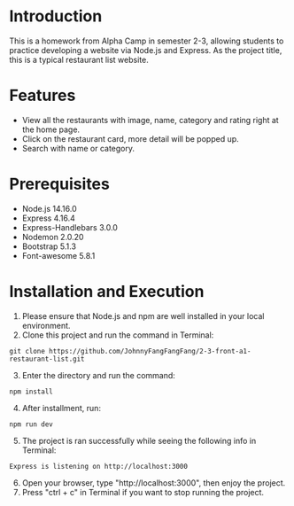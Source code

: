 # Introduction
This is a homework from Alpha Camp in semester 2-3, allowing students to practice developing a website via Node.js and Express.
As the project title, this is a typical restaurant list website.

# Features
* View all the restaurants with image, name, category and rating right at the home page.
* Click on the restaurant card, more detail will be popped up.
* Search with name or category.

# Prerequisites
* Node.js 14.16.0
* Express 4.16.4
* Express-Handlebars 3.0.0
* Nodemon 2.0.20
* Bootstrap 5.1.3
* Font-awesome 5.8.1

# Installation and Execution
1. Please ensure that Node.js and npm are well installed in your local environment.
2. Clone this project and run the command in Terminal:
```
git clone https://github.com/JohnnyFangFangFang/2-3-front-a1-restaurant-list.git
```
3. Enter the directory and run the command:
```
npm install
```
4. After installment, run:
```
npm run dev
```
5. The project is ran successfully while seeing the following info in Terminal:
```
Express is listening on http://localhost:3000
```
6. Open your browser, type "http://localhost:3000", then enjoy the project.
7. Press "ctrl + c" in Terminal if you want to stop running the project.
